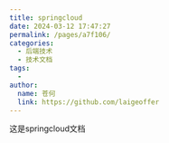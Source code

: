 ```yaml
---
title: springcloud
date: 2024-03-12 17:47:27
permalink: /pages/a7f106/
categories:
  - 后端技术
  - 技术文档
tags:
  - 
author: 
  name: 苍何
  link: https://github.com/laigeoffer
---
```

这是springcloud文档